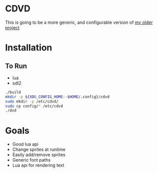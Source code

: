 # CDVD

This is going to be a more generic, and configurable version of [my older project](https://github.com/Euro20179/DVD_Screen)

# Installation

## To Run

* lua
* sdl2

```sh
./build
mkdir -p ${XDG_CONFIG_HOME:-$HOME/.config}/cdvd
sudo mkdir -p /etc/cdvd/
sudo cp config/* /etc/cdvd
./dvd
```


# Goals

* Good lua api
* Change sprites at runtime
* Easily add/remove sprites
* Generic font paths
* Lua api for rendering text

